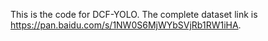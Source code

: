 This is the code for DCF-YOLO. 
The complete dataset link is https://pan.baidu.com/s/1NW0S6MjWYbSVjRb1RW1iHA.
